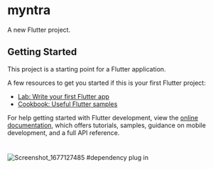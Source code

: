 # myntra

A new Flutter project.

## Getting Started

This project is a starting point for a Flutter application.

A few resources to get you started if this is your first Flutter project:

- [Lab: Write your first Flutter app](https://docs.flutter.dev/get-started/codelab)
- [Cookbook: Useful Flutter samples](https://docs.flutter.dev/cookbook)

For help getting started with Flutter development, view the
[online documentation](https://docs.flutter.dev/), which offers tutorials,
samples, guidance on mobile development, and a full API reference.
#
![Screenshot_1677127485](https://user-images.githubusercontent.com/74288334/221350523-c26f6c2a-20d8-49ce-83ff-8854a83001b4.png)
#dependency
 plug in
 
